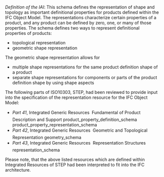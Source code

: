 ﻿_Definition of the IAI_: This schema defines the representation of shape and topology as important definitional properties for products defined within the IFC Object Model. The representations characterize certain properties of a product, and any product can be defined by zero, one, or many of those properties. The schema defines two ways to represent definitional properties of products:

* topological representation 
*  geometric shape representation 

The geometric shape representation allows for

* multiple shape representations for the same product definition shape of a product 
* separate shape representations for components or parts of the product definition shape by using shape aspects 

The following parts of ISO10303, STEP, had been reviewed to provide input into the specification of the representation resource for the IFC Object Model:

* _Part 41_, Integrated Generic Resources &#150; Fundamental of Product Description and Support product_property_definition_schema product_property_representation_schema 
* _Part 42_, Integrated Generic Resources &#150; Geometric and Topological Representation geometry_schema 
* _Part 43_, Integrated Generic Resources &#150; Representation Structures representation_schema 

Please note, that the above listed resources which are defined within Integrated Resources of STEP had been interpreted to fit into the IFC architecture.